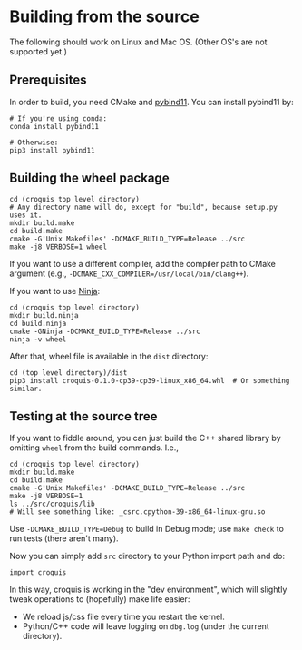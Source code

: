 # Building from the source

The following should work on Linux and Mac OS.  (Other OS's are not supported yet.)

## Prerequisites

In order to build, you need CMake and
[pybind11](https://pybind11.readthedocs.io/en/stable/index.html).
You can install pybind11 by:

```
# If you're using conda:
conda install pybind11

# Otherwise:
pip3 install pybind11
```

## Building the wheel package

```
cd (croquis top level directory)
# Any directory name will do, except for "build", because setup.py uses it.
mkdir build.make
cd build.make
cmake -G'Unix Makefiles' -DCMAKE_BUILD_TYPE=Release ../src
make -j8 VERBOSE=1 wheel
```

If you want to use a different compiler, add the compiler path to CMake argument
(e.g., `-DCMAKE_CXX_COMPILER=/usr/local/bin/clang++`).

If you want to use [Ninja](https://ninja-build.org/):

```
cd (croquis top level directory)
mkdir build.ninja
cd build.ninja
cmake -GNinja -DCMAKE_BUILD_TYPE=Release ../src
ninja -v wheel
```

After that, wheel file is available in the `dist` directory:

```
cd (top level directory)/dist
pip3 install croquis-0.1.0-cp39-cp39-linux_x86_64.whl  # Or something similar.
```

## Testing at the source tree

If you want to fiddle around, you can just build the C++ shared library by
omitting `wheel` from the build commands.  I.e.,

```
cd (croquis top level directory)
mkdir build.make
cd build.make
cmake -G'Unix Makefiles' -DCMAKE_BUILD_TYPE=Release ../src
make -j8 VERBOSE=1
ls ../src/croquis/lib
# Will see something like: _csrc.cpython-39-x86_64-linux-gnu.so
```

Use `-DCMAKE_BUILD_TYPE=Debug` to build in Debug mode; use `make check` to run
tests (there aren't many).

Now you can simply add `src` directory to your Python import path and do:

```
import croquis
```

In this way, croquis is working in the "dev environment", which will slightly
tweak operations to (hopefully) make life easier:

* We reload js/css file every time you restart the kernel.
* Python/C++ code will leave logging on `dbg.log` (under the current directory).
